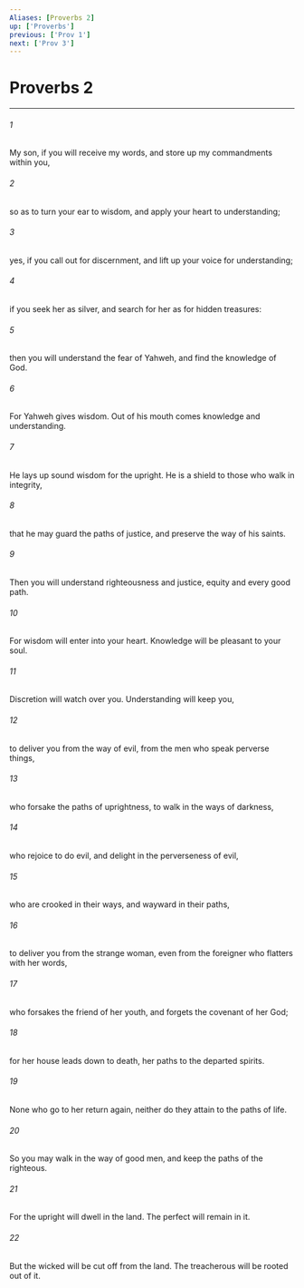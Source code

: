```yaml
---
Aliases: [Proverbs 2]
up: ['Proverbs']
previous: ['Prov 1']
next: ['Prov 3']
---
```

# Proverbs 2
***





###### 1 

My son, if you will receive my words, and store up my commandments within you, 



###### 2 

so as to turn your ear to wisdom, and apply your heart to understanding; 



###### 3 

yes, if you call out for discernment, and lift up your voice for understanding; 



###### 4 

if you seek her as silver, and search for her as for hidden treasures: 



###### 5 

then you will understand the fear of Yahweh, and find the knowledge of God. 



###### 6 

For Yahweh gives wisdom. Out of his mouth comes knowledge and understanding. 



###### 7 

He lays up sound wisdom for the upright. He is a shield to those who walk in integrity, 



###### 8 

that he may guard the paths of justice, and preserve the way of his saints. 



###### 9 

Then you will understand righteousness and justice, equity and every good path. 



###### 10 

For wisdom will enter into your heart. Knowledge will be pleasant to your soul. 



###### 11 

Discretion will watch over you. Understanding will keep you, 



###### 12 

to deliver you from the way of evil, from the men who speak perverse things, 



###### 13 

who forsake the paths of uprightness, to walk in the ways of darkness, 



###### 14 

who rejoice to do evil, and delight in the perverseness of evil, 



###### 15 

who are crooked in their ways, and wayward in their paths, 



###### 16 

to deliver you from the strange woman, even from the foreigner who flatters with her words, 



###### 17 

who forsakes the friend of her youth, and forgets the covenant of her God; 



###### 18 

for her house leads down to death, her paths to the departed spirits. 



###### 19 

None who go to her return again, neither do they attain to the paths of life. 



###### 20 

So you may walk in the way of good men, and keep the paths of the righteous. 



###### 21 

For the upright will dwell in the land. The perfect will remain in it. 



###### 22 

But the wicked will be cut off from the land. The treacherous will be rooted out of it.
